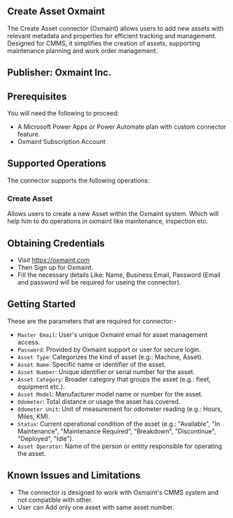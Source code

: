## Create Asset Oxmaint
The Create Asset connector (Oxmaint) allows users to add new assets with relevant metadata and properties for efficient tracking and management. Designed for CMMS, it simplifies the creation of assets, supporting maintenance planning and work order management.


## Publisher: Oxmaint Inc.

## Prerequisites
You will need the following to proceed:
* A Microsoft Power Apps or Power Automate plan with custom connector feature.
* Oxmaint Subscription Account


## Supported Operations
The connector supports the following operations:

### Create Asset
Allows users to create a new Asset within the Oxmaint system. Which will help him to do operations in oxmaint like maintenance, inspection etc.
 
## Obtaining Credentials
* Visit https://oxmaint.com
* Then Sign up for Oxmaint.
* Fill the necessary details Like: Name, Business Email, Password (Email and password will be required for useing the connector). 


## Getting Started
These are the parameters that are required for connector:-

* `Master Email`: User's unique Oxmaint email for asset management access.
* `Password`: Provided by Oxmaint support or user for secure login.
* `Asset Type`: Categorizes the kind of asset (e.g.: Machine, Asset).
* `Asset Name`: Specific name or identifier of the asset.
* `Asset Number`: Unique identifier or serial number for the asset.
* `Asset Category`: Broader category that groups the asset (e.g.: fleet, equipment etc.).
* `Asset Model`: Manufacturer model name or number for the asset.
* `Odometer`: Total distance or usage the asset has covered.
* `Odometer Unit`: Unit of measurement for odometer reading (e.g.: Hours, Miles, KM).
* `Status`: Current operational condition of the asset (e.g.: "Available", "In Maintenance", "Maintenance Required", "Breakdown", "Discontinue", "Deployed", "Idle").
* `Asset Operator`: Name of the person or entity responsible for operating the asset.

## Known Issues and Limitations
* The connector is designed to work with Oxmaint's CMMS system and not compatible with other.
* User can Add only one asset with same asset number.
